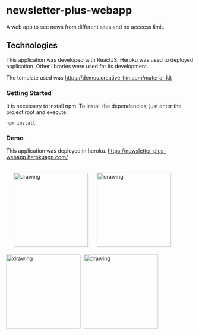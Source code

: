 # newsletter-plus-webapp
A web app to see news from different sites and no acceess limit.

## Technologies
This application was developed with ReactJS.
Heroku was used to deployed application.
Other libraries were used for its development.

The template used was https://demos.creative-tim.com/material-kit

### Getting Started
It is necessary to install npm.
To install the dependencies, just enter the project root and execute:

```
npm install
```

### Demo
This application was deployed in heroku. https://newsletter-plus-webapp.herokuapp.com/ 


<div style="justify-content: space-between;">
<img src="https://firebasestorage.googleapis.com/v0/b/food-plus-cc247.appspot.com/o/images%2FUntitled.jpg?alt=media&token=96f8c049-0f62-49bf-bb9e-1e84f86815cb" alt="drawing" width="200" style="display: inline-block; margin: 20"/>
<img src="https://firebasestorage.googleapis.com/v0/b/food-plus-cc247.appspot.com/o/images%2FUntitled2.jpg?alt=media&token=2665158e-91ba-464e-afff-d5cf879a0ab5" alt="drawing" width="200" style="display: inline-block; margin-right: 5px"/>
  <img src="https://firebasestorage.googleapis.com/v0/b/food-plus-cc247.appspot.com/o/images%2FUntitled3.jpg?alt=media&token=8fb30a1e-90be-4c97-a620-ec35ba3195d7" alt="drawing" width="200" style="display: inline-block; margin-right: 5px"/>
  <img src="https://firebasestorage.googleapis.com/v0/b/food-plus-cc247.appspot.com/o/images%2FUntitled4.jpg?alt=media&token=8f6d6656-7b99-4e37-ab1d-7d3e63cd5fe3" alt="drawing" width="200" style="display: inline-block; margin-right: 5px"/>
  </div>
